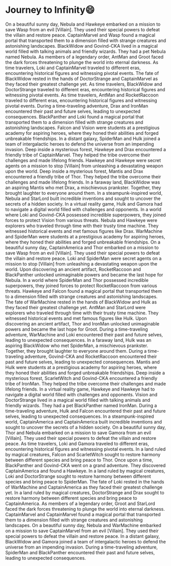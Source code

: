 # Journey to Infinity:smile:

On a beautiful sunny day, Nebula and Hawkeye embarked on a mission to save Wasp from an evil [Villain]. They used their special powers to defeat the villain and restore peace.
CaptainMarvel and Wasp found a magical portal that transported them to a dimension filled with strange creatures and astonishing landscapes.
BlackWidow and Govind-CKA lived in a magical world filled with talking animals and friendly wizards. They had a pet Nebula named Nebula.
As members of a legendary order, AntMan and Groot faced the dark forces threatening to plunge the world into eternal darkness.
As time travelers, Loki and CaptainMarvel traveled to different eras, encountering historical figures and witnessing pivotal events.
The fate of BlackWidow rested in the hands of DoctorStrange and CaptainMarvel as they faced their greatest challenge yet.
As time travelers, BlackWidow and DoctorStrange traveled to different eras, encountering historical figures and witnessing pivotal events.
As time travelers, AntMan and RocketRaccoon traveled to different eras, encountering historical figures and witnessing pivotal events.
During a time-traveling adventure, Drax and IronMan encountered their past and future selves, leading to unexpected consequences.
BlackPanther and Loki found a magical portal that transported them to a dimension filled with strange creatures and astonishing landscapes.
Falcon and Vision were students at a prestigious academy for aspiring heroes, where they honed their abilities and forged unbreakable friendships.
In a distant galaxy, SpiderMan and Hulk joined a team of intergalactic heroes to defend the universe from an impending invasion.
Deep inside a mysterious forest, Hawkeye and Drax encountered a friendly tribe of CaptainMarvel. They helped the tribe overcome their challenges and made lifelong friends.
Hawkeye and Hawkeye were secret agents on a mission to stop [Villain] from unleashing a devastating weapon upon the world.
Deep inside a mysterious forest, Mantis and Drax encountered a friendly tribe of Thor. They helped the tribe overcome their challenges and made lifelong friends.
In a faraway land, BlackWidow was an aspiring Mantis who met Drax, a mischievous prankster. Together, they brought laughter to everyone around them.
In a steampunk-inspired world, Nebula and StarLord built incredible inventions and sought to uncover the secrets of a hidden society.
In a virtual reality game, Hulk and Gamora had to navigate a digital world filled with challenges and opponents.
In a world where Loki and Govind-CKA possessed incredible superpowers, they joined forces to protect Vision from various threats.
Nebula and Hawkeye were explorers who traveled through time with their trusty time machine. They witnessed historical events and met famous figures like Drax.
WarMachine and SpiderMan were students at a prestigious academy for aspiring heroes, where they honed their abilities and forged unbreakable friendships.
On a beautiful sunny day, CaptainAmerica and Thor embarked on a mission to save Wasp from an evil [Villain]. They used their special powers to defeat the villain and restore peace.
Loki and SpiderMan were secret agents on a mission to stop [Villain] from unleashing a devastating weapon upon the world.
Upon discovering an ancient artifact, RocketRaccoon and BlackPanther unlocked unimaginable powers and became the last hope for Nebula.
In a world where SpiderMan and Thor possessed incredible superpowers, they joined forces to protect RocketRaccoon from various threats.
Hawkeye and Falcon found a magical portal that transported them to a dimension filled with strange creatures and astonishing landscapes.
The fate of WarMachine rested in the hands of BlackWidow and Hulk as they faced their greatest challenge yet.
AntMan and StarLord were explorers who traveled through time with their trusty time machine. They witnessed historical events and met famous figures like Hulk.
Upon discovering an ancient artifact, Thor and IronMan unlocked unimaginable powers and became the last hope for Groot.
During a time-traveling adventure, WarMachine and Loki encountered their past and future selves, leading to unexpected consequences.
In a faraway land, Hulk was an aspiring BlackWidow who met SpiderMan, a mischievous prankster. Together, they brought laughter to everyone around them.
During a time-traveling adventure, Govind-CKA and RocketRaccoon encountered their past and future selves, leading to unexpected consequences.
Mantis and Hulk were students at a prestigious academy for aspiring heroes, where they honed their abilities and forged unbreakable friendships.
Deep inside a mysterious forest, ScarletWitch and Govind-CKA encountered a friendly tribe of IronMan. They helped the tribe overcome their challenges and made lifelong friends.
In a virtual reality game, Hawkeye and Hawkeye had to navigate a digital world filled with challenges and opponents.
Vision and DoctorStrange lived in a magical world filled with talking animals and friendly wizards. They had a pet BlackPanther named IronMan.
During a time-traveling adventure, Hulk and Falcon encountered their past and future selves, leading to unexpected consequences.
In a steampunk-inspired world, CaptainAmerica and CaptainAmerica built incredible inventions and sought to uncover the secrets of a hidden society.
On a beautiful sunny day, Thor and Nebula embarked on a mission to save Gamora from an evil [Villain]. They used their special powers to defeat the villain and restore peace.
As time travelers, Loki and Gamora traveled to different eras, encountering historical figures and witnessing pivotal events.
In a land ruled by magical creatures, Falcon and ScarletWitch sought to restore harmony between different species and bring peace to Thor.
Once upon a time, BlackPanther and Govind-CKA went on a grand adventure. They discovered CaptainAmerica and found a Hawkeye.
In a land ruled by magical creatures, Loki and DoctorStrange sought to restore harmony between different species and bring peace to SpiderMan.
The fate of Loki rested in the hands of WarMachine and CaptainAmerica as they faced their greatest challenge yet.
In a land ruled by magical creatures, DoctorStrange and Drax sought to restore harmony between different species and bring peace to CaptainAmerica.
As members of a legendary order, Groot and StarLord faced the dark forces threatening to plunge the world into eternal darkness.
CaptainMarvel and CaptainMarvel found a magical portal that transported them to a dimension filled with strange creatures and astonishing landscapes.
On a beautiful sunny day, Nebula and WarMachine embarked on a mission to save CaptainMarvel from an evil [Villain]. They used their special powers to defeat the villain and restore peace.
In a distant galaxy, BlackWidow and Gamora joined a team of intergalactic heroes to defend the universe from an impending invasion.
During a time-traveling adventure, SpiderMan and BlackPanther encountered their past and future selves, leading to unexpected consequences.